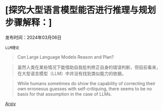 # [探究大型语言模型能否进行推理与规划步骤解释：]

发布时间：2024年03月06日

`LLM理论`

> Can Large Language Models Reason and Plan?

> 虽然人类在某些情况下能借助自我批判修正自身的错误判断，但目前看来，在大型语言模型（LLM）中并没有找到类似能力的依据。

> While humans sometimes do show the capability of correcting their own erroneous guesses with self-critiquing, there seems to be no basis for that assumption in the case of LLMs.

[Arxiv](https://arxiv.org/abs/2403.04121)